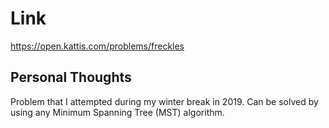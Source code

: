 # Link

https://open.kattis.com/problems/freckles

## Personal Thoughts

Problem that I attempted during my winter break in 2019. Can be solved by using any Minimum Spanning Tree (MST) algorithm.


